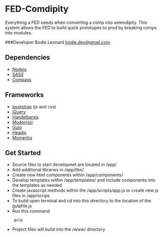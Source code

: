 FED-Comdipity
=============

Everything a FED needs when converting a comp into serendipity. This system allows the FED to build quick prototypes to prod by breaking comps into modules. 

###Developer
Bodie Leonard [bodie.dev@gmail.com](bodie.dev@gmail.com)

Dependencies
---
 - [Nodejs](http://nodejs.org/)
 - [SASS](http://sass-lang.com/)
 - [Compass](http://compass-style.org/)

Frameworks
---
 - [bootstrap](http://getbootstrap.com/) (js and css)
 - [jQuery](http://jquery.com/)
 - [Handelbarsjs](http://handlebarsjs.com/)
 - [Modernizr](http://modernizr.com/)
 - [Gulp](http://http://gulpjs.com/)
 - [Headjs](http://headjs.com/)
 - [Momentjs](http://momentjs.com/)

Get Started
---
 - Source files to start developmet are located in /app/
 - Add additional libraries in /app/libs/
 - Create new html components within /app/components/
 - Develop templates within /app/templates/ and include components into the templates as needed
 - Create javascript methods within the /app/scripts/app.js or create new js files in /app/scrips
 - To build open terminal and cd into this directory to the location of the gulpfile.js
 - Run this command
```bash
	gulp
```
 - Project files will build into the /www/ directory 
 
